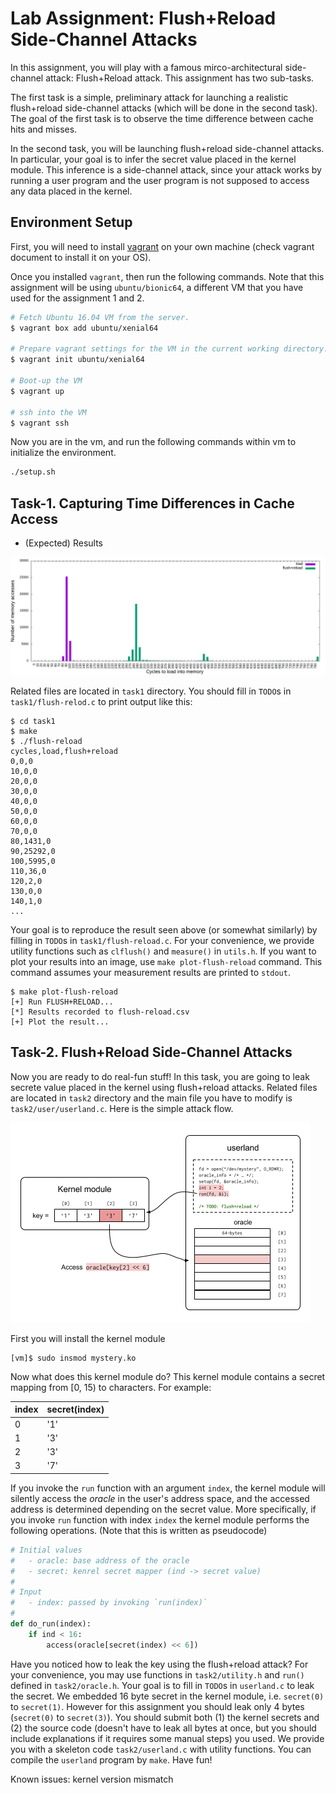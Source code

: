 Lab Assignment: Flush+Reload Side-Channel Attacks
=================================================

In this assignment, you will play with a famous mirco-architectural
side-channel attack: Flush+Reload attack. This assignment has two
sub-tasks. 

The first task is a simple, preliminary attack for launching a
realistic flush+reload side-channel attacks (which will be done in the
second task). The goal of the first task is to observe the time
difference between cache hits and misses.

In the second task, you will be launching flush+reload side-channel
attacks. In particular, your goal is to infer the secret value placed
in the kernel module. This inference is a side-channel attack, since
your attack works by running a user program and the user program is
not supposed to access any data placed in the kernel.


## Environment Setup

First, you will need to install
[vagrant](https://www.vagrantup.com/docs/installation/) on your own
machine (check vagrant document to install it on your OS).

Once you installed `vagrant`, then run the following commands. Note
that this assignment will be using `ubuntu/bionic64`, a different VM
that you have used for the assignment 1 and 2.

```sh
# Fetch Ubuntu 16.04 VM from the server.
$ vagrant box add ubuntu/xenial64

# Prepare vagrant settings for the VM in the current working directory.
$ vagrant init ubuntu/xenial64

# Boot-up the VM
$ vagrant up

# ssh into the VM
$ vagrant ssh
```

Now you are in the vm, and run the following commands within vm to
initialize the environment.

```sh
./setup.sh

```

## Task-1. Capturing Time Differences in Cache Access

* (Expected) Results

![Demo](demo.png)

Related files are located in `task1` directory. You should fill in `TODO`s in
`task1/flush-relod.c` to print output like this:

```
$ cd task1
$ make
$ ./flush-reload
cycles,load,flush+reload
0,0,0
10,0,0
20,0,0
30,0,0
40,0,0
50,0,0
60,0,0
70,0,0
80,1431,0
90,25292,0
100,5995,0
110,36,0
120,2,0
130,0,0
140,1,0
...
```

Your goal is to reproduce the result seen above (or somewhat similarly) by
filling in `TODO`s in `task1/flush-reload.c`. For your convenience, we provide
utility functions such as `clflush()` and `measure()` in `utils.h`. If you
want to plot your results into an image, use `make plot-flush-reload` command.
This command assumes your measurement results are printed to `stdout`.

```
$ make plot-flush-reload
[+] Run FLUSH+RELOAD...
[*] Results recorded to flush-reload.csv
[+] Plot the result...
```

## Task-2. Flush+Reload Side-Channel Attacks

Now you are ready to do real-fun stuff! In this task, you are going to
leak secrete value placed in the kernel using flush+reload
attacks. Related files are located in `task2` directory and the main
file you have to modify is `task2/user/userland.c`.  Here is the simple
attack flow.

![Attack](attack.png)

First you will install the kernel module

```
[vm]$ sudo insmod mystery.ko
```

Now what does this kernel module do? This kernel module contains a
secret mapping from [0, 15) to characters. For example:

| index | secret(index) |
|-------|---------------|
| 0     | '1'           |
| 1     | '3'           |
| 2     | '3'           |
| 3     | '7'           |

If you invoke the `run` function with an argument `index`, the kernel
module will silently access the _oracle_ in the user's address space,
and the accessed address is determined depending on the secret value.
More specifically, if you invoke `run` function with index `index`
the kernel module performs the following operations. (Note that this
is written as pseudocode)

```python
# Initial values
#   - oracle: base address of the oracle
#   - secret: kenrel secret mapper (ind -> secret value)
#
# Input
#   - index: passed by invoking `run(index)`
#
def do_run(index):
    if ind < 16:
        access(oracle[secret(index) << 6])
```

Have you noticed how to leak the key using the flush+reload attack?
For your convenience, you may use functions in `task2/utility.h` and
`run()` defined in `task2/oracle.h`.  Your goal is to fill in `TODO`s
in `userland.c` to leak the secret. We embedded 16 byte secret in the
kernel module, i.e. `secret(0)` to `secret(1)`. However for this
assignment you should leak only 4 bytes (`secret(0)` to `secret(3)`).
You should submit both (1) the kernel secrets and (2) the source code
(doesn't have to leak all bytes at once, but you should include
explanations if it requires some manual steps) you used. We provide
you with a skeleton code `task2/userland.c` with utility functions.
You can compile the `userland` program by `make`. Have fun!

Known issues: kernel version mismatch

